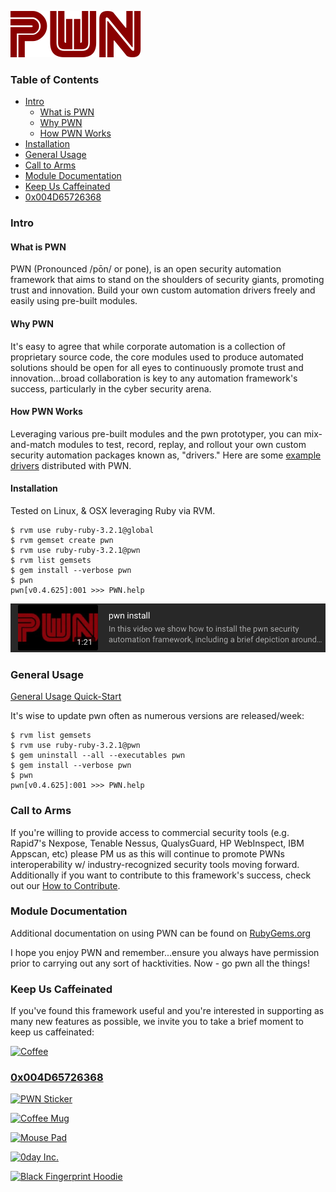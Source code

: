 ![PWN](https://raw.githubusercontent.com/0dayInc/pwn/master/documentation/PWN.png)

### **Table of Contents** ###
- [Intro](#intro)
  * [What is PWN](#what-is-pwn)
  * [Why PWN](#why-pwn)
  * [How PWN Works](#how-pwn-works)
- [Installation](#installation)
- [General Usage](#general-usage)
- [Call to Arms](#call-to-arms)
- [Module Documentation](#module-documentation)
- [Keep Us Caffeinated](#keep-us-caffeinated)
- [0x004D65726368](#0x004D65726368)


### **Intro** ###
#### **What is PWN** ####
PWN (Pronounced /pōn/ or pone), is an open security automation framework that aims to stand on the shoulders of security giants, promoting trust and innovation.  Build your own custom automation drivers freely and easily using pre-built modules.


#### **Why PWN** ####
It's easy to agree that while corporate automation is a collection of proprietary source code, the core modules used to produce automated solutions should be open for all eyes to continuously promote trust and innovation...broad collaboration is key to any automation framework's success, particularly in the cyber security arena.


#### **How PWN Works** ####
Leveraging various pre-built modules and the pwn prototyper, you can mix-and-match modules to test, record, replay, and rollout your own custom security automation packages known as, "drivers." Here are some [example drivers](https://github.com/0dayInc/pwn/tree/master/bin) distributed with PWN.



#### **Installation** ####
Tested on Linux, & OSX leveraging Ruby via RVM.

```
$ rvm use ruby-ruby-3.2.1@global
$ rvm gemset create pwn
$ rvm use ruby-ruby-3.2.1@pwn
$ rvm list gemsets
$ gem install --verbose pwn
$ pwn
pwn[v0.4.625]:001 >>> PWN.help
```

[![Installing the pwn Security Automation Framework](https://raw.githubusercontent.com/0dayInc/pwn/master/documentation/pwn_install.png)](https://youtu.be/G7iLUY4FzsI)

### **General Usage** ###
[General Usage Quick-Start](https://github.com/0dayinc/pwn/wiki/General-PWN-Usage)

It's wise to update pwn often as numerous versions are released/week:
```
$ rvm list gemsets
$ rvm use ruby-ruby-3.2.1@pwn
$ gem uninstall --all --executables pwn
$ gem install --verbose pwn
$ pwn
pwn[v0.4.625]:001 >>> PWN.help
```


### **Call to Arms** ###
If you're willing to provide access to commercial security tools (e.g. Rapid7's Nexpose, Tenable Nessus, QualysGuard, HP WebInspect, IBM Appscan, etc) please PM us as this will continue to promote PWNs interoperability w/ industry-recognized security tools moving forward.  Additionally if you want to contribute to this framework's success, check out our [How to Contribute](https://github.com/0dayInc/pwn/blob/master/CONTRIBUTING.md).


### **Module Documentation** ###
Additional documentation on using PWN can be found on [RubyGems.org](https://www.rubydoc.info/gems/pwn)

I hope you enjoy PWN and remember...ensure you always have permission prior to carrying out any sort of hacktivities.  Now - go pwn all the things!

### **Keep Us Caffeinated** ###
If you've found this framework useful and you're interested in supporting as many new features as possible, we invite you to take a brief moment to keep us caffeinated:

[![Coffee](https://www.buymeacoffee.com/assets/img/custom_images/orange_img.png)](https://buymeacoff.ee/0dayinc)


### [**0x004D65726368**](https://0day.myspreadshop.com/) ###

[![PWN Sticker](https://image.spreadshirtmedia.com/image-server/v1/products/T1459A839PA3861PT28D1044068794FS8193/views/1,width=300,height=300,appearanceId=839,backgroundColor=000000/ultimate-hacker-t-shirt-to-convey-to-the-public-a-hackers-favorite-past-time.jpg)](https://0day.myspreadshop.com/stickers)

[![Coffee Mug](https://image.spreadshirtmedia.com/image-server/v1/products/T1313A1PA3933PT10X2Y25D1020472680FS6327/views/3,width=300,height=300,appearanceId=1,backgroundColor=000000/https0dayinccom.jpg)](https://0day.myspreadshop.com/accessories+mugs+%26+drinkware)

[![Mouse Pad](https://image.spreadshirtmedia.com/image-server/v1/products/T993A1PA2168PT10X162Y26D1044068794S100/views/1,width=300,height=300,appearanceId=1,backgroundColor=000000/ultimate-hacker-t-shirt-to-convey-to-the-public-a-hackers-favorite-past-time.jpg)](https://0day.myspreadshop.com/accessories)

[![0day Inc.](https://image.spreadshirtmedia.com/image-server/v1/products/T951A550PA3076PT17X0Y73D1020472680FS8515/views/1,width=300,height=300,appearanceId=70,backgroundColor=000000/https0dayinccom.jpg)](https://shop.spreadshirt.com/0day/0dayinc-A5c3e498cf937643162a01b5f?productType=951&appearance=70)

[![Black Fingerprint Hoodie](https://image.spreadshirtmedia.com/image-server/v1/products/T111A2PA3208PT17X169Y51D1020472728FS6268/views/1,width=300,height=300,appearanceId=2/https0dayinccom.jpg)](https://shop.spreadshirt.com/0day/blackfingerprint-A5c3e49db1cbf3a0b9596b4d0?productType=111&appearance=2)
